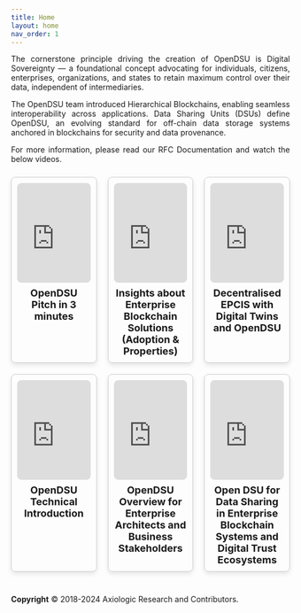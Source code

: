 ```yaml
---
title: Home
layout: home
nav_order: 1
---
```


<p style='text-align: justify;'>The cornerstone principle driving the creation of OpenDSU is Digital Sovereignty — a foundational concept advocating for individuals, citizens, enterprises, organizations, and states to retain maximum control over their data, independent of intermediaries.
</p>

<p style='text-align: justify;'>The OpenDSU team introduced Hierarchical Blockchains, enabling seamless interoperability across applications. Data Sharing Units (DSUs) define OpenDSU, an evolving standard for off-chain data storage systems anchored in blockchains for security and data provenance.
</p>

<p style='text-align: justify;'>For more information, please read our RFC Documentation and watch the below videos.</p>



<!DOCTYPE html>
<html lang="en">
<head>
<meta charset="UTF-8">
<meta name="viewport" content="width=device-width, initial-scale=1.0">
<title>YouTube Video Cards</title>
<style>
  .row {
    display: flex;
    justify-content: center;
    align-items: stretch; /* Make items stretch vertically */
    flex-wrap: wrap;
    margin: 0 -10px;
  }
  .card {
    width: calc(33.33% - 20px); /* Adjusted width to accommodate 3 cards per row */
    border: 1px solid #ccc;
    border-radius: 8px;
    margin: 10px;
    padding: 10px;
    box-shadow: 0 4px 8px rgba(0, 0, 0, 0.1);
    box-sizing: border-box; /* Include padding and border in the width calculation */
    display: flex;
    flex-direction: column;
  }
  .card iframe {
    width: 100%;
    height: 180px;
    border: none;
    border-radius: 8px;
  }
  .title {
    font-size: 18px;
    font-weight: bold;
    margin-top: 8px;
    text-align: center; /* Center the title */
  }
</style>
</head>
<body>

<div class="row">
  <div class="card">
    <iframe src="https://www.youtube.com/embed/n6YiWk8t3W0?si=6l1jbqU3aq2Gf_IN" frameborder="0" allowfullscreen></iframe>
    <div class="title">OpenDSU Pitch in 3 minutes</div>
  </div>

  <div class="card">
    <iframe src="https://www.youtube.com/embed/RYxe61jE_J8?si=boFeN1F96bZQWeCD" frameborder="0" allowfullscreen></iframe>
    <div class="title">Insights about Enterprise Blockchain Solutions (Adoption & Properties)</div>
  </div>

  <div class="card">
    <iframe src="https://www.youtube.com/embed/tYjIfKK4TOQ?si=s9Ep9lFXx-H33sv6" frameborder="0" allowfullscreen></iframe>
    <div class="title">Decentralised EPCIS with Digital Twins and OpenDSU</div>
  </div>
</div>

<div class="row">
  <div class="card">
    <iframe src="https://www.youtube.com/embed/BB7XcK8Ptss?si=szd06PzJIvXtUx2w" frameborder="0" allowfullscreen></iframe>
    <div class="title">OpenDSU Technical Introduction</div>
  </div>

  <div class="card">
    <iframe src="https://www.youtube.com/embed/HCkeFXyeJxg?si=3eWIn8wbNRMlybUU" frameborder="0" allowfullscreen></iframe>
    <div class="title">OpenDSU Overview for Enterprise Architects and Business Stakeholders </div>
  </div>

  <div class="card">
    <iframe src="https://www.youtube.com/embed/0A3bGUAajrM?si=KSaBfEwnUbs8ADiD" frameborder="0" allowfullscreen></iframe>
    <div class="title">Open DSU for Data Sharing in Enterprise Blockchain Systems and Digital Trust Ecosystems</div>
  </div>
</div>

</body>
</html>



<br>

 **Copyright** © 2018-2024 Axiologic Research and Contributors.